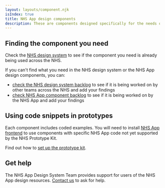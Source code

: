 ```yaml
---
layout: layouts/component.njk
isIndex: true
title: NHS App design components
description: These are components designed specifically for the needs of NHS App users. They are not yet in the NHS design system.
---
```


## Finding the component you need

Check the [NHS design system](https://service-manual.nhs.uk/design-system) to see if the component you need is already being used across the NHS.

If you can't find what you need in the NHS design system or the NHS App design components, you can:

- [check the NHS design system backlog](https://github.com/nhsuk/nhsuk-service-manual-community-backlog/projects/1) to see if it is being worked on by other teams across the NHS and add your findings
- [check NHS App component backlog](https://github.com/orgs/nhsuk/projects/8) to see if it is being worked on by the NHS App and add your findings

## Using code snippets in prototypes

Each component includes coded examples. You will need to install [NHS App frontend](/components/install-nhsapp-frontend-in-your-prototype) to use components with specific NHS App code not yet supported by the NHS Prototype Kit.

Find out how to [set up the prototype kit](https://nhsuk-prototype-kit.azurewebsites.net/docs).

## Get help

The NHS App Design System Team provides support for users of the NHS App design resources. [Contact us](/help-and-feedback/) to ask for help.
